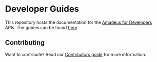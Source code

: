 # Developer Guides

This repository hosts the documentation for the [Amadeus for Developers](https://developers.amadeus.com) APIs. The guides can be found [here](https://amadeus4dev.github.io/developer-guides/).

## Contributing

Want to contribute? Read our [Contributors guide](.github/contributing.md) for more information. 
